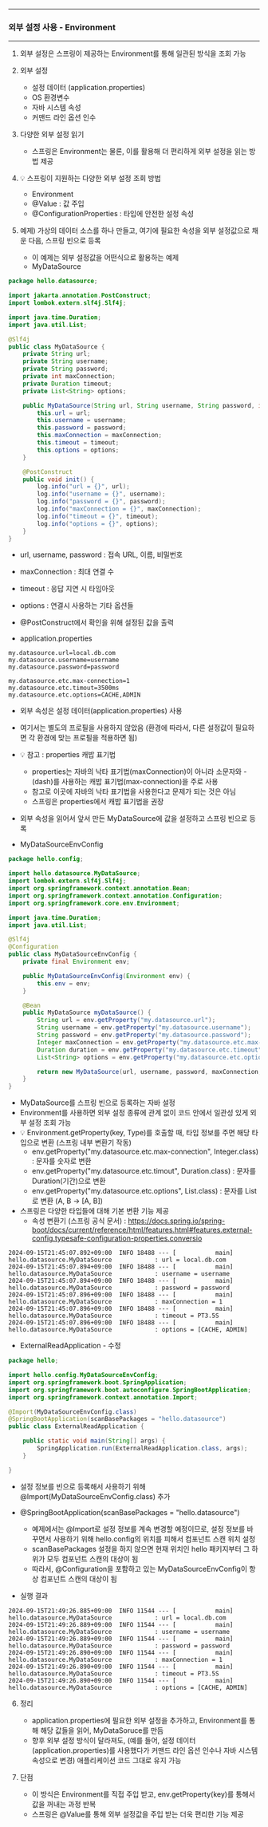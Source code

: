-----
### 외부 설정 사용 - Environment
-----
1. 외부 설정은 스프링이 제공하는 Environment를 통해 일관된 방식을 조회 가능
2. 외부 설정
   - 설정 데이터 (application.properties)
   - OS 환경변수
   - 자바 시스템 속성
   - 커맨드 라인 옵션 인수

3. 다양한 외부 설정 읽기
   - 스프링은 Environment는 물론, 이를 활용해 더 편리하게 외부 설정을 읽는 방법 제공

4. 💡 스프링이 지원하는 다양한 외부 설정 조회 방법
   - Environment
   - @Value : 값 주입
   - @ConfigurationProperties : 타입에 안전한 설정 속성

5. 예제) 가상의 데이터 소스를 하나 만들고, 여기에 필요한 속성을 외부 설정값으로 채운 다음, 스프링 빈으로 등록
   - 이 예제는 외부 설정값을 어떤식으로 활용하는 예제
   - MyDataSource
```java
package hello.datasource;

import jakarta.annotation.PostConstruct;
import lombok.extern.slf4j.Slf4j;

import java.time.Duration;
import java.util.List;

@Slf4j
public class MyDataSource {
    private String url;
    private String username;
    private String password;
    private int maxConnection;
    private Duration timeout;
    private List<String> options;

    public MyDataSource(String url, String username, String password, int maxConnection, Duration timeout, List<String> options) {
        this.url = url;
        this.username = username;
        this.password = password;
        this.maxConnection = maxConnection;
        this.timeout = timeout;
        this.options = options;
    }

    @PostConstruct
    public void init() {
        log.info("url = {}", url);
        log.info("username = {}", username);
        log.info("password = {}", password);
        log.info("maxConnection = {}", maxConnection);
        log.info("timeout = {}", timeout);
        log.info("options = {}", options);
    }
}
```
  - url, username, password : 접속 URL, 이름, 비밀번호
  - maxConnection : 최대 연결 수
  - timeout : 응답 지연 시 타임아웃
  - options : 연결시 사용하는 기타 옵션들
  - @PostConstruct에서 확인을 위해 설정된 값을 출력
  
  - application.properties
```properties
my.datasource.url=local.db.com
my.datasource.username=username
my.datasource.password=password

my.datasource.etc.max-connection=1
my.datasource.etc.timout=3500ms
my.datasource.etc.options=CACHE,ADMIN
```
  - 외부 속성은 설정 데이터(application.properties) 사용
  - 여기서는 별도의 프로필을 사용하지 않았음 (환경에 따라서, 다른 설정값이 필요하면 각 환경에 맞는 프로필을 적용하면 됨)

  - 💡 참고 : properties 캐밥 표기법
    + properties는 자바의 낙타 표기법(maxConnection)이 아니라 소문자와 -(dash)를 사용하는 캐밥 표기법(max-connection)을 주로 사용
    + 참고로 이곳에 자바의 낙타 표기법을 사용한다고 문제가 되는 것은 아님
    + 스프링은 properties에서 캐밥 표기법을 권장

  - 외부 속성을 읽어서 앞서 만든 MyDataSource에 값을 설정하고 스프링 빈으로 등록
  - MyDataSourceEnvConfig
```java
package hello.config;

import hello.datasource.MyDataSource;
import lombok.extern.slf4j.Slf4j;
import org.springframework.context.annotation.Bean;
import org.springframework.context.annotation.Configuration;
import org.springframework.core.env.Environment;

import java.time.Duration;
import java.util.List;

@Slf4j
@Configuration
public class MyDataSourceEnvConfig {
    private final Environment env;

    public MyDataSourceEnvConfig(Environment env) {
        this.env = env;
    }

    @Bean
    public MyDataSource myDataSource() {
        String url = env.getProperty("my.datasource.url");
        String username = env.getProperty("my.datasource.username");
        String password = env.getProperty("my.datasource.password");
        Integer maxConnection = env.getProperty("my.datasource.etc.max-connection", Integer.class);
        Duration duration = env.getProperty("my.datasource.etc.timeout", Duration.class); // ms는 milli second로 인식
        List<String> options = env.getProperty("my.datasource.etc.options", List.class);

        return new MyDataSource(url, username, password, maxConnection, duration, options);
    }
}
```
  - MyDataSource를 스프링 빈으로 등록하는 자바 설정
  - Environment를 사용하면 외부 설정 종류에 관계 없이 코드 안에서 일관성 있게 외부 설정 조회 가능
  - 💡 Environment.getProperty(key, Type)를 호출할 때, 타입 정보를 주면 해당 타입으로 변환 (스프링 내부 변환기 작동)
    + env.getProperty("my.datasource.etc.max-connection", Integer.class) : 문자를 숫자로 변환
    + env.getProperty("my.datasource.etc.timout", Duration.class) : 문자를 Duration(기간)으로 변환
    + env.getProperty("my.datasource.etc.options", List.class) : 문자를 List로 변환 (A, B → [A, B])
  - 스프링은 다양한 타입들에 대해 기본 변환 기능 제공
    + 속성 변환기 (스프링 공식 문서) : https://docs.spring.io/spring-boot/docs/current/reference/html/features.html#features.external-config.typesafe-configuration-properties.conversio
```
2024-09-15T21:45:07.892+09:00  INFO 18488 --- [           main] hello.datasource.MyDataSource            : url = local.db.com
2024-09-15T21:45:07.894+09:00  INFO 18488 --- [           main] hello.datasource.MyDataSource            : username = username
2024-09-15T21:45:07.894+09:00  INFO 18488 --- [           main] hello.datasource.MyDataSource            : password = password
2024-09-15T21:45:07.896+09:00  INFO 18488 --- [           main] hello.datasource.MyDataSource            : maxConnection = 1
2024-09-15T21:45:07.896+09:00  INFO 18488 --- [           main] hello.datasource.MyDataSource            : timeout = PT3.5S
2024-09-15T21:45:07.896+09:00  INFO 18488 --- [           main] hello.datasource.MyDataSource            : options = [CACHE, ADMIN]
```

  - ExternalReadApplication - 수정
```java
package hello;

import hello.config.MyDataSourceEnvConfig;
import org.springframework.boot.SpringApplication;
import org.springframework.boot.autoconfigure.SpringBootApplication;
import org.springframework.context.annotation.Import;

@Import(MyDataSourceEnvConfig.class)
@SpringBootApplication(scanBasePackages = "hello.datasource")
public class ExternalReadApplication {

    public static void main(String[] args) {
        SpringApplication.run(ExternalReadApplication.class, args);
    }

}
```
  - 설정 정보를 빈으로 등록해서 사용하기 위해 @Import(MyDataSourceEnvConfig.class) 추가
  - @SpringBootApplication(scanBasePackages = "hello.datasource")
    + 예제에서는 @Import로 설정 정보를 계속 변경할 예정이므로, 설정 정보를 바꾸면서 사용하기 위해 hello.config의 위치를 피해서 컴포넌트 스캔 위치 설정
    + scanBasePackages 설정을 하지 않으면 현재 위치인 hello 패키지부터 그 하위가 모두 컴포넌트 스캔의 대상이 됨
    + 따라서, @Configuration을 포함하고 있는 MyDataSourceEnvConfig이 항상 컴포넌트 스캔의 대상이 됨

  - 실행 결과
```
2024-09-15T21:49:26.885+09:00  INFO 11544 --- [           main] hello.datasource.MyDataSource            : url = local.db.com
2024-09-15T21:49:26.889+09:00  INFO 11544 --- [           main] hello.datasource.MyDataSource            : username = username
2024-09-15T21:49:26.889+09:00  INFO 11544 --- [           main] hello.datasource.MyDataSource            : password = password
2024-09-15T21:49:26.890+09:00  INFO 11544 --- [           main] hello.datasource.MyDataSource            : maxConnection = 1
2024-09-15T21:49:26.890+09:00  INFO 11544 --- [           main] hello.datasource.MyDataSource            : timeout = PT3.5S
2024-09-15T21:49:26.890+09:00  INFO 11544 --- [           main] hello.datasource.MyDataSource            : options = [CACHE, ADMIN]
```

6. 정리
   - application.properties에 필요한 외부 설정을 추가하고, Environment를 통해 해당 값들을 읽어, MyDataSoruce를 만듬
   - 향후 외부 설정 방식이 달라져도, (예를 들어, 설정 데이터(application.properties)를 사용했다가 커맨드 라인 옵션 인수나 자바 시스템 속성으로 변경) 애플리케이션 코드 그대로 유지 가능

7. 단점
   - 이 방식은 Environment를 직접 주입 받고, env.getProperty(key)를 통해서 값을 꺼내는 과정 반복
   - 스프링은 @Value를 통해 외부 설정값을 주입 받는 더욱 편리한 기능 제공
  

